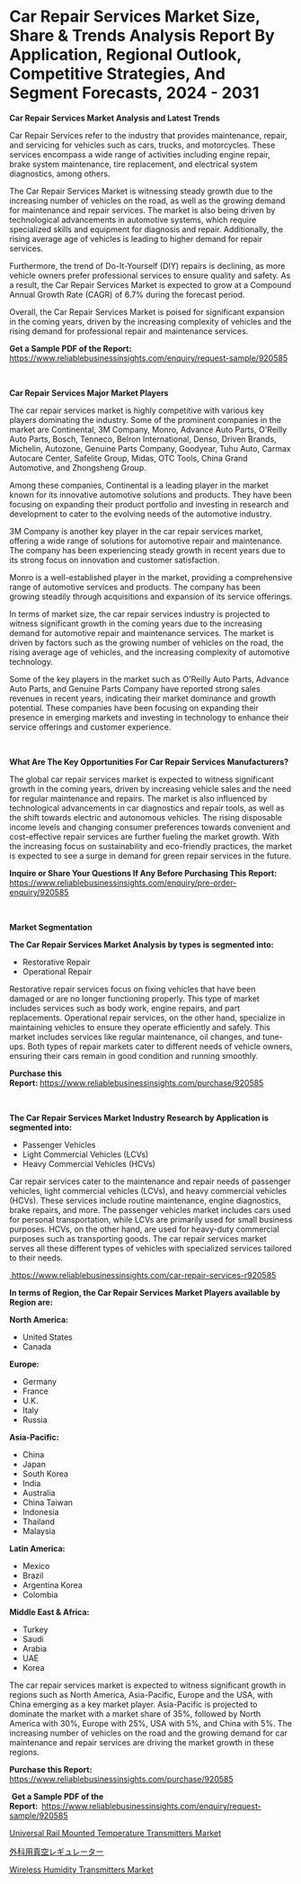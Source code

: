 <p><h1>Car Repair Services Market Size, Share & Trends Analysis Report By Application, Regional Outlook, Competitive Strategies, And Segment Forecasts, 2024 - 2031</h1></p><p><strong>Car Repair Services Market Analysis and Latest Trends</strong></p>
<p><p>Car Repair Services refer to the industry that provides maintenance, repair, and servicing for vehicles such as cars, trucks, and motorcycles. These services encompass a wide range of activities including engine repair, brake system maintenance, tire replacement, and electrical system diagnostics, among others.</p><p>The Car Repair Services Market is witnessing steady growth due to the increasing number of vehicles on the road, as well as the growing demand for maintenance and repair services. The market is also being driven by technological advancements in automotive systems, which require specialized skills and equipment for diagnosis and repair. Additionally, the rising average age of vehicles is leading to higher demand for repair services.</p><p>Furthermore, the trend of Do-It-Yourself (DIY) repairs is declining, as more vehicle owners prefer professional services to ensure quality and safety. As a result, the Car Repair Services Market is expected to grow at a Compound Annual Growth Rate (CAGR) of 6.7% during the forecast period.</p><p>Overall, the Car Repair Services Market is poised for significant expansion in the coming years, driven by the increasing complexity of vehicles and the rising demand for professional repair and maintenance services.</p></p>
<p><strong>Get a Sample PDF of the Report:&nbsp;</strong> <a href="https://www.reliablebusinessinsights.com/enquiry/request-sample/920585">https://www.reliablebusinessinsights.com/enquiry/request-sample/920585</a></p>
<p>&nbsp;</p>
<p><strong>Car Repair Services Major Market Players</strong></p>
<p><p>The car repair services market is highly competitive with various key players dominating the industry. Some of the prominent companies in the market are Continental, 3M Company, Monro, Advance Auto Parts, O'Reilly Auto Parts, Bosch, Tenneco, Belron International, Denso, Driven Brands, Michelin, Autozone, Genuine Parts Company, Goodyear, Tuhu Auto, Carmax Autocare Center, Safelite Group, Midas, OTC Tools, China Grand Automotive, and Zhongsheng Group.</p><p>Among these companies, Continental is a leading player in the market known for its innovative automotive solutions and products. They have been focusing on expanding their product portfolio and investing in research and development to cater to the evolving needs of the automotive industry.</p><p>3M Company is another key player in the car repair services market, offering a wide range of solutions for automotive repair and maintenance. The company has been experiencing steady growth in recent years due to its strong focus on innovation and customer satisfaction.</p><p>Monro is a well-established player in the market, providing a comprehensive range of automotive services and products. The company has been growing steadily through acquisitions and expansion of its service offerings.</p><p>In terms of market size, the car repair services industry is projected to witness significant growth in the coming years due to the increasing demand for automotive repair and maintenance services. The market is driven by factors such as the growing number of vehicles on the road, the rising average age of vehicles, and the increasing complexity of automotive technology.</p><p>Some of the key players in the market such as O'Reilly Auto Parts, Advance Auto Parts, and Genuine Parts Company have reported strong sales revenues in recent years, indicating their market dominance and growth potential. These companies have been focusing on expanding their presence in emerging markets and investing in technology to enhance their service offerings and customer experience.</p></p>
<p>&nbsp;</p>
<p><strong>What Are The Key Opportunities For Car Repair Services Manufacturers?</strong></p>
<p><p>The global car repair services market is expected to witness significant growth in the coming years, driven by increasing vehicle sales and the need for regular maintenance and repairs. The market is also influenced by technological advancements in car diagnostics and repair tools, as well as the shift towards electric and autonomous vehicles. The rising disposable income levels and changing consumer preferences towards convenient and cost-effective repair services are further fueling the market growth. With the increasing focus on sustainability and eco-friendly practices, the market is expected to see a surge in demand for green repair services in the future.</p></p>
<p><strong>Inquire or Share Your Questions If Any Before Purchasing This Report:</strong> <a href="https://www.reliablebusinessinsights.com/enquiry/pre-order-enquiry/920585">https://www.reliablebusinessinsights.com/enquiry/pre-order-enquiry/920585</a></p>
<p>&nbsp;</p>
<p><strong>Market Segmentation</strong></p>
<p><strong>The Car Repair Services Market Analysis by types is segmented into:</strong></p>
<p><ul><li>Restorative Repair</li><li>Operational Repair</li></ul></p>
<p><p>Restorative repair services focus on fixing vehicles that have been damaged or are no longer functioning properly. This type of market includes services such as body work, engine repairs, and part replacements. Operational repair services, on the other hand, specialize in maintaining vehicles to ensure they operate efficiently and safely. This market includes services like regular maintenance, oil changes, and tune-ups. Both types of repair markets cater to different needs of vehicle owners, ensuring their cars remain in good condition and running smoothly.</p></p>
<p><strong>Purchase this Report:&nbsp;</strong><a href="https://www.reliablebusinessinsights.com/purchase/920585">https://www.reliablebusinessinsights.com/purchase/920585</a></p>
<p>&nbsp;</p>
<p><strong>The Car Repair Services Market Industry Research by Application is segmented into:</strong></p>
<p><ul><li>Passenger Vehicles</li><li>Light Commercial Vehicles (LCVs)</li><li>Heavy Commercial Vehicles (HCVs)</li></ul></p>
<p><p>Car repair services cater to the maintenance and repair needs of passenger vehicles, light commercial vehicles (LCVs), and heavy commercial vehicles (HCVs). These services include routine maintenance, engine diagnostics, brake repairs, and more. The passenger vehicles market includes cars used for personal transportation, while LCVs are primarily used for small business purposes. HCVs, on the other hand, are used for heavy-duty commercial purposes such as transporting goods. The car repair services market serves all these different types of vehicles with specialized services tailored to their needs.</p></p>
<p><a href="https://www.reliablebusinessinsights.com/car-repair-services-r920585">&nbsp;https://www.reliablebusinessinsights.com/car-repair-services-r920585</a></p>
<p><strong>In terms of Region, the Car Repair Services Market Players available by Region are:</strong></p>
<p>
    <p> <strong> North America: </strong>
        <ul>
            <li>United States</li>
            <li>Canada</li>
        </ul>
        </p> 
    <p> <strong> Europe: </strong>
        <ul>
            <li>Germany</li>
            <li>France</li>
            <li>U.K.</li>
            <li>Italy</li>
            <li>Russia</li>
        </ul>
        </p> 
    <p> <strong> Asia-Pacific: </strong>
        <ul>
            <li>China</li>
            <li>Japan</li>
            <li>South Korea</li>
            <li>India</li>
            <li>Australia</li>
            <li>China Taiwan</li>
            <li>Indonesia</li>
            <li>Thailand</li>
            <li>Malaysia</li>
        </ul>
        </p> 
    <p> <strong> Latin America: </strong>
        <ul>
            <li>Mexico</li>
            <li>Brazil</li>
            <li>Argentina Korea</li>
            <li>Colombia</li>
        </ul>
        </p> 
    <p> <strong> Middle East & Africa: </strong>
        <ul>
            <li>Turkey</li>
            <li>Saudi</li>
            <li>Arabia</li>
            <li>UAE</li>
            <li>Korea</li>
        </ul>
    </p>
    </p>
<p><p>The car repair services market is expected to witness significant growth in regions such as North America, Asia-Pacific, Europe and the USA, with China emerging as a key market player. Asia-Pacific is projected to dominate the market with a market share of 35%, followed by North America with 30%, Europe with 25%, USA with 5%, and China with 5%. The increasing number of vehicles on the road and the growing demand for car maintenance and repair services are driving the market growth in these regions.</p></p>
<p><strong>Purchase this Report: </strong><a href="https://www.reliablebusinessinsights.com/purchase/920585">https://www.reliablebusinessinsights.com/purchase/920585</a></p>
<p>&nbsp;<strong>Get a Sample PDF of the Report:&nbsp;&nbsp;</strong><a href="https://www.reliablebusinessinsights.com/enquiry/request-sample/920585">https://www.reliablebusinessinsights.com/enquiry/request-sample/920585</a></p>
<p><strong></strong></p>
<p><p><a href="https://github.com/khadijahesham19/Market-Research-Report-List-1/blob/main/universal-rail-mounted-temperature-transmitters-market.md">Universal Rail Mounted Temperature Transmitters Market</a></p><p><a href="https://github.com/FredaJerde/Market-Research-Report-List-1/blob/main/9610264170847.md">外科用真空レギュレーター</a></p><p><a href="https://github.com/suitykhatun12/Market-Research-Report-List-1/blob/main/wireless-humidity-transmitters-market.md">Wireless Humidity Transmitters Market</a></p></p>